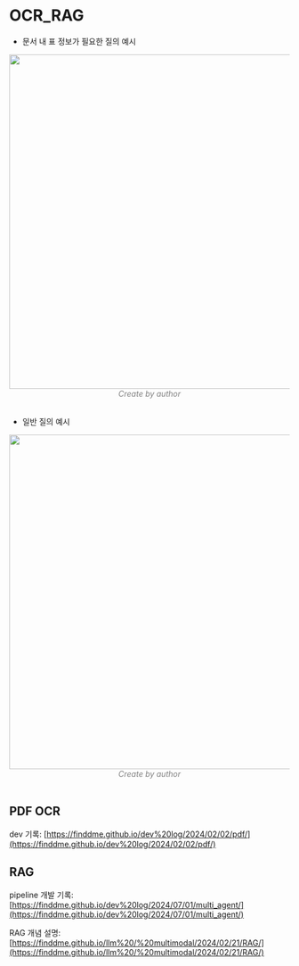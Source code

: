 # OCR_RAG

- 문서 내 표 정보가 필요한 질의 예시
  
<center><img width="600" src="https://github.com/user-attachments/assets/df498b27-d4a7-4458-bfd5-d6810486710c"></center>
<center><em style="color:gray;">Create by author</em></center><br>

- 일반 질의 예시

<center><img width="600" src="https://github.com/user-attachments/assets/df498b27-d4a7-4458-bfd5-d6810486710c"></center>
<center><em style="color:gray;">Create by author</em></center><br>

## PDF OCR

dev 기록: [https://finddme.github.io/dev%20log/2024/02/02/pdf/](https://finddme.github.io/dev%20log/2024/02/02/pdf/)

## RAG

pipeline 개발 기록: [https://finddme.github.io/dev%20log/2024/07/01/multi_agent/](https://finddme.github.io/dev%20log/2024/07/01/multi_agent/)

RAG 개념 설명: [https://finddme.github.io/llm%20/%20multimodal/2024/02/21/RAG/](https://finddme.github.io/llm%20/%20multimodal/2024/02/21/RAG/)

